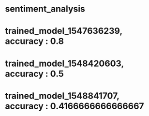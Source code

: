 # sentiment_analysis

# trained_model_1547636239, accuracy : 0.8

# trained_model_1548420603, accuracy : 0.5

# trained_model_1548841707, accuracy : 0.4166666666666667



